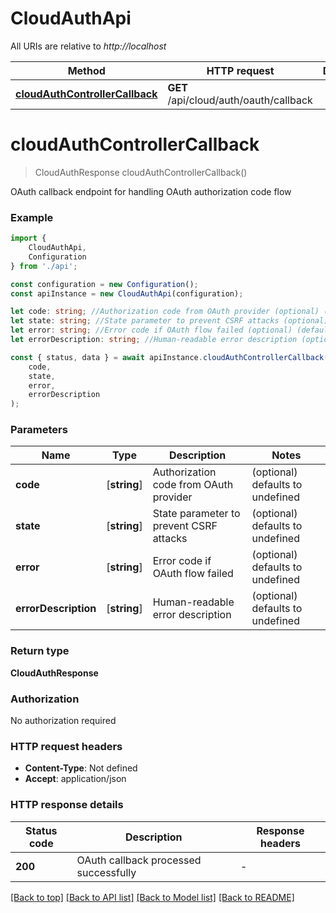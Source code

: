 # CloudAuthApi

All URIs are relative to *http://localhost*

|Method | HTTP request | Description|
|------------- | ------------- | -------------|
|[**cloudAuthControllerCallback**](#cloudauthcontrollercallback) | **GET** /api/cloud/auth/oauth/callback | |

# **cloudAuthControllerCallback**
> CloudAuthResponse cloudAuthControllerCallback()

OAuth callback endpoint for handling OAuth authorization code flow

### Example

```typescript
import {
    CloudAuthApi,
    Configuration
} from './api';

const configuration = new Configuration();
const apiInstance = new CloudAuthApi(configuration);

let code: string; //Authorization code from OAuth provider (optional) (default to undefined)
let state: string; //State parameter to prevent CSRF attacks (optional) (default to undefined)
let error: string; //Error code if OAuth flow failed (optional) (default to undefined)
let errorDescription: string; //Human-readable error description (optional) (default to undefined)

const { status, data } = await apiInstance.cloudAuthControllerCallback(
    code,
    state,
    error,
    errorDescription
);
```

### Parameters

|Name | Type | Description  | Notes|
|------------- | ------------- | ------------- | -------------|
| **code** | [**string**] | Authorization code from OAuth provider | (optional) defaults to undefined|
| **state** | [**string**] | State parameter to prevent CSRF attacks | (optional) defaults to undefined|
| **error** | [**string**] | Error code if OAuth flow failed | (optional) defaults to undefined|
| **errorDescription** | [**string**] | Human-readable error description | (optional) defaults to undefined|


### Return type

**CloudAuthResponse**

### Authorization

No authorization required

### HTTP request headers

 - **Content-Type**: Not defined
 - **Accept**: application/json


### HTTP response details
| Status code | Description | Response headers |
|-------------|-------------|------------------|
|**200** | OAuth callback processed successfully |  -  |

[[Back to top]](#) [[Back to API list]](../README.md#documentation-for-api-endpoints) [[Back to Model list]](../README.md#documentation-for-models) [[Back to README]](../README.md)

